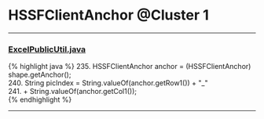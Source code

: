 # HSSFClientAnchor @Cluster 1

***

### [ExcelPublicUtil.java](https://searchcode.com/codesearch/view/93182055/)
{% highlight java %}
235. HSSFClientAnchor anchor = (HSSFClientAnchor) shape.getAnchor();  
240.     String picIndex = String.valueOf(anchor.getRow1()) + "_"  
241.             + String.valueOf(anchor.getCol1());  
{% endhighlight %}

***

